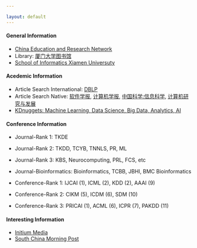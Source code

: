 ```yaml
---

layout: default 
---
```


#### General Information

* [China Education and Research Network](http://www.edu.cn/)
* Library: [厦门大学图书馆](https://library.xmu.edu.cn/)
* [School of Informatics Xiamen Universuty](https://information.xmu.edu.cn/)

#### Acedemic Information

* Article Search International: [DBLP](https://dblp.uni-trier.de/db/)
* Article Search Native: [软件学报](http://navi.cnki.net/knavi/JournalDetail?pcode=CJFD&pykm=RJXB), [计算机学报](http://navi.cnki.net/knavi/JournalDetail?pcode=CJFD&pykm=JSJX), [中国科学:信息科学](http://navi.cnki.net/knavi/JournalDetail?pcode=CJFD&pykm=PZKX), [计算机研究与发展](http://navi.cnki.net/knavi/JournalDetail?pcode=CJFD&pykm=JFYZ)
* [KDnuggets: Machine Learning, Data Science, Big Data, Analytics, AI](https://www.kdnuggets.com/)

#### Conference Information
* Journal-Rank 1: TKDE
* Journal-Rank 2: TKDD, TCYB, TNNLS, PR, ML
* Journal-Rank 3: KBS, Neurocomputing, PRL, FCS, etc
* Journal-Bioinformatics: Bioinformatics, TCBB, JBHI, BMC Bioinformatics

* Conference-Rank 1: IJCAI (1), ICML (2), KDD (2), AAAI (9)
* Conference-Rank 2: CIKM (5), ICDM (6), SDM (10)
* Conference-Rank 3: PRICAI (1), ACML (6), ICPR (7), PAKDD (11)

#### Interesting Information

* [Initium Media](https://theinitium.com/) 
* [South China Morning Post](https://www.scmp.com/hk) 
